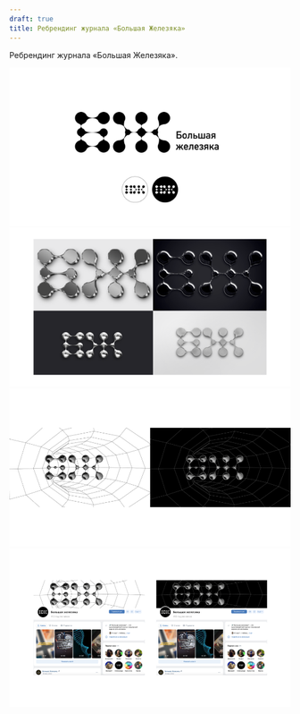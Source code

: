 ```yaml
---
draft: true
title: Ребрендинг журнала «Большая Железяка»
---
```


Ребрендинг журнала «Большая Железяка».

![](post1_1.png)
![](post1_2.png)
![](post1_3.png)
![](post1_4.png)